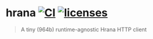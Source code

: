 # hrana [![CI](https://github.com/lukeed/hrana/workflows/CI/badge.svg)](https://github.com/lukeed/hrana/actions?query=workflow%3ACI) [![licenses](https://licenses.dev/b/npm/@lukeed%2Fhrana)](https://licenses.dev/npm/@lukeed%2Fhrana)

> A tiny (964b) runtime-agnostic Hrana HTTP client
